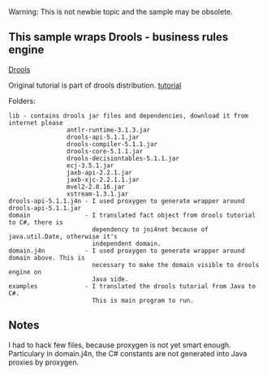 Warning: This is not newbie topic and the sample may be obsolete.

This sample wraps Drools - business rules engine
---

[Drools](http://www.jboss.org/drools)

Original tutorial is part of drools distribution.
[tutorial](http://docs.redhat.com/docs/en-US/JBoss_Enterprise_BRMS_Platform/5/html/JBoss_Rules_5_Reference_Guide/chap-examples.html#id3830093)

Folders:
```
lib - contains drools jar files and dependencies, download it from internet please
				antlr-runtime-3.1.3.jar
				drools-api-5.1.1.jar
				drools-compiler-5.1.1.jar
				drools-core-5.1.1.jar
				drools-decisiontables-5.1.1.jar
				ecj-3.5.1.jar
				jaxb-api-2.2.1.jar
				jaxb-xjc-2.2.1.1.jar
				mvel2-2.0.16.jar
				xstream-1.3.1.jar
drools-api-5.1.1.j4n - I used proxygen to generate wrapper around drools-api-5.1.1.jar
domain               - I translated fact object from drools tutorial to C#, there is 
                       dependency to jni4net because of java.util.Date, otherwise it's 
                       independent domain.
domain.j4n           - I used proxygen to generate wrapper around domain above. This is 
                       necessary to make the domain visible to drools engine on 
                       Java side.
examples             - I translated the drools tutorial from Java to C#. 
                       This is main program to run.
```
            
Notes
---
I had to hack few files, because proxygen is not yet smart enough.
Particulary in domain.j4n, the C# constants are not generated into Java proxies by proxygen.
